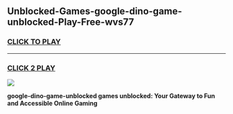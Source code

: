 
## Unblocked-Games-google-dino-game-unblocked-Play-Free-wvs77
<h3>
<a href="https://premium76.site?title=google-dino-game-unblocked&ref=17A">CLICK TO PLAY</a></h3>
<hr>

<h3>
<a href="https://premium76.site?title=google-dino-game-unblocked&ref=17A">CLICK 2 PLAY</a>
  
</h3>

<a href="https://premium76.site?title=google-dino-game-unblocked&ref=17A"><img src="https://clearcache.store/games.png"></a>


**google-dino-game-unblocked games unblocked: Your Gateway to Fun and Accessible Online Gaming**
